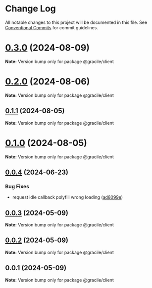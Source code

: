 # Change Log

All notable changes to this project will be documented in this file.
See [Conventional Commits](https://conventionalcommits.org) for commit guidelines.

# [0.3.0](https://github.com/gracile-web/gracile/compare/@gracile/client@0.3.0-next.0...@gracile/client@0.3.0) (2024-08-09)

**Note:** Version bump only for package @gracile/client

# [0.2.0](https://github.com/gracile-web/gracile/compare/@gracile/client@0.2.0-next.0...@gracile/client@0.2.0) (2024-08-06)

**Note:** Version bump only for package @gracile/client

## [0.1.1](https://github.com/gracile-web/gracile/compare/@gracile/client@0.1.0-next.1...@gracile/client@0.1.1) (2024-08-05)

**Note:** Version bump only for package @gracile/client

# [0.1.0](https://github.com/gracile-web/gracile/compare/@gracile/client@0.1.0-next.1...@gracile/client@0.1.0) (2024-08-05)

**Note:** Version bump only for package @gracile/client

## [0.0.4](https://github.com/gracile-web/gracile/compare/@gracile/client@0.0.3...@gracile/client@0.0.4) (2024-06-23)

### Bug Fixes

* request idle callback polyfill wrong loading ([ad8099e](https://github.com/gracile-web/gracile/commit/ad8099e8d26d9ee80c18389c1d0ec9b2c8b9db29))

## [0.0.3](https://github.com/gracile-web/gracile/compare/@gracile/client@0.0.2...@gracile/client@0.0.3) (2024-05-09)

**Note:** Version bump only for package @gracile/client

## [0.0.2](https://github.com/gracile-web/gracile/compare/@gracile/client@0.0.1...@gracile/client@0.0.2) (2024-05-09)

**Note:** Version bump only for package @gracile/client

## 0.0.1 (2024-05-09)

**Note:** Version bump only for package @gracile/client
